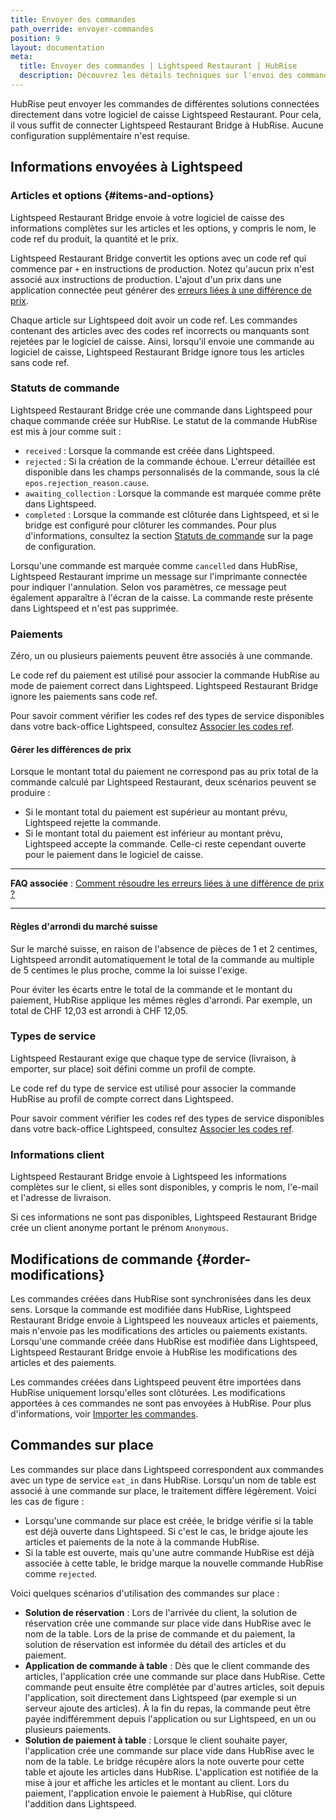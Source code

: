 ```yaml
---
title: Envoyer des commandes
path_override: envoyer-commandes
position: 9
layout: documentation
meta:
  title: Envoyer des commandes | Lightspeed Restaurant | HubRise
  description: Découvrez les détails techniques sur l'envoi des commandes de HubRise à Lightspeed, et les champs transmis ou non.
---
```


HubRise peut envoyer les commandes de différentes solutions connectées directement dans votre logiciel de caisse Lightspeed Restaurant. Pour cela, il vous suffit de connecter Lightspeed Restaurant Bridge à HubRise. Aucune configuration supplémentaire n'est requise.

## Informations envoyées à Lightspeed

### Articles et options {#items-and-options}

Lightspeed Restaurant Bridge envoie à votre logiciel de caisse des informations complètes sur les articles et les options, y compris le nom, le code ref du produit, la quantité et le prix.

Lightspeed Restaurant Bridge convertit les options avec un code ref qui commence par `+` en instructions de production. Notez qu'aucun prix n'est associé aux instructions de production. L'ajout d'un prix dans une application connectée peut générer des [erreurs liées à une différence de prix](/apps/lightspeed-restaurant/troubleshooting/price-differences-errors).

Chaque article sur Lightspeed doit avoir un code ref. Les commandes contenant des articles avec des codes ref incorrects ou manquants sont rejetées par le logiciel de caisse. Ainsi, lorsqu'il envoie une commande au logiciel de caisse, Lightspeed Restaurant Bridge ignore tous les articles sans code ref.

### Statuts de commande

Lightspeed Restaurant Bridge crée une commande dans Lightspeed pour chaque commande créée sur HubRise. Le statut de la commande HubRise est mis à jour comme suit :

- `received` : Lorsque la commande est créée dans Lightspeed.
- `rejected` : Si la création de la commande échoue. L'erreur détaillée est disponible dans les champs personnalisés de la commande, sous la clé `epos.rejection_reason.cause`.
- `awaiting_collection` : Lorsque la commande est marquée comme prête dans Lightspeed.
- `completed` : Lorsque la commande est clôturée dans Lightspeed, et si le bridge est configuré pour clôturer les commandes. Pour plus d'informations, consultez la section [Statuts de commande](/apps/lightspeed-restaurant/configuration#order-statuses) sur la page de configuration.

Lorsqu'une commande est marquée comme `cancelled` dans HubRise, Lightspeed Restaurant imprime un message sur l'imprimante connectée pour indiquer l'annulation. Selon vos paramètres, ce message peut également apparaître à l'écran de la caisse. La commande reste présente dans Lightspeed et n'est pas supprimée.

### Paiements

Zéro, un ou plusieurs paiements peuvent être associés à une commande.

Le code ref du paiement est utilisé pour associer la commande HubRise au mode de paiement correct dans Lightspeed. Lightspeed Restaurant Bridge ignore les paiements sans code ref.

Pour savoir comment vérifier les codes ref des types de service disponibles dans votre back-office Lightspeed, consultez [Associer les codes ref](/apps/lightspeed-restaurant/map-ref-codes#payment-methods).

#### Gérer les différences de prix

Lorsque le montant total du paiement ne correspond pas au prix total de la commande calculé par Lightspeed Restaurant, deux scénarios peuvent se produire :

- Si le montant total du paiement est supérieur au montant prévu, Lightspeed rejette la commande.
- Si le montant total du paiement est inférieur au montant prévu, Lightspeed accepte la commande. Celle-ci reste cependant ouverte pour le paiement dans le logiciel de caisse.

---

**FAQ associée** : [Comment résoudre les erreurs liées à une différence de prix ?](/apps/lightspeed-restaurant/troubleshooting/price-differences-errors)

---

#### Règles d'arrondi du marché suisse

Sur le marché suisse, en raison de l'absence de pièces de 1 et 2 centimes, Lightspeed arrondit automatiquement le total de la commande au multiple de 5 centimes le plus proche, comme la loi suisse l'exige.

Pour éviter les écarts entre le total de la commande et le montant du paiement, HubRise applique les mêmes règles d'arrondi. Par exemple, un total de CHF 12,03 est arrondi à CHF 12,05.

### Types de service

Lightspeed Restaurant exige que chaque type de service (livraison, à emporter, sur place) soit défini comme un profil de compte.

Le code ref du type de service est utilisé pour associer la commande HubRise au profil de compte correct dans Lightspeed.

Pour savoir comment vérifier les codes ref des types de service disponibles dans votre back-office Lightspeed, consultez [Associer les codes ref](/apps/lightspeed-restaurant/map-ref-codes#service-types).

### Informations client

Lightspeed Restaurant Bridge envoie à Lightspeed les informations complètes sur le client, si elles sont disponibles, y compris le nom, l'e-mail et l'adresse de livraison.

Si ces informations ne sont pas disponibles, Lightspeed Restaurant Bridge crée un client anonyme portant le prénom `Anonymous`.

## Modifications de commande {#order-modifications}

Les commandes créées dans HubRise sont synchronisées dans les deux sens. Lorsque la commande est modifiée dans HubRise, Lightspeed Restaurant Bridge envoie à Lightspeed les nouveaux articles et paiements, mais n'envoie pas les modifications des articles ou paiements existants. Lorsqu'une commande créée dans HubRise est modifiée dans Lightspeed, Lightspeed Restaurant Bridge envoie à HubRise les modifications des articles et des paiements.

Les commandes créées dans Lightspeed peuvent être importées dans HubRise uniquement lorsqu'elles sont clôturées. Les modifications apportées à ces commandes ne sont pas envoyées à HubRise. Pour plus d'informations, voir [Importer les commandes](/apps/lightspeed-restaurant/pull-orders).

## Commandes sur place

Les commandes sur place dans Lightspeed correspondent aux commandes avec un type de service `eat_in` dans HubRise. Lorsqu'un nom de table est associé à une commande sur place, le traitement diffère légèrement. Voici les cas de figure :

- Lorsqu'une commande sur place est créée, le bridge vérifie si la table est déjà ouverte dans Lightspeed. Si c'est le cas, le bridge ajoute les articles et paiements de la note à la commande HubRise.
- Si la table est ouverte, mais qu'une autre commande HubRise est déjà associée à cette table, le bridge marque la nouvelle commande HubRise comme `rejected`.

Voici quelques scénarios d'utilisation des commandes sur place :

- **Solution de réservation** : Lors de l'arrivée du client, la solution de réservation crée une commande sur place vide dans HubRise avec le nom de la table. Lors de la prise de commande et du paiement, la solution de réservation est informée du détail des articles et du paiement.
- **Application de commande à table** : Dès que le client commande des articles, l'application crée une commande sur place dans HubRise. Cette commande peut ensuite être complétée par d'autres articles, soit depuis l'application, soit directement dans Lightspeed (par exemple si un serveur ajoute des articles). À la fin du repas, la commande peut être payée indifféremment depuis l'application ou sur Lightspeed, en un ou plusieurs paiements.
- **Solution de paiement à table** : Lorsque le client souhaite payer, l'application crée une commande sur place vide dans HubRise avec le nom de la table. Le bridge récupère alors la note ouverte pour cette table et ajoute les articles dans HubRise. L'application est notifiée de la mise à jour et affiche les articles et le montant au client. Lors du paiement, l'application envoie le paiement à HubRise, qui clôture l'addition dans Lightspeed.
